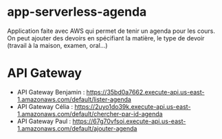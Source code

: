 # app-serverless-agenda
Application faite avec AWS qui permet de tenir un agenda pour les cours. On peut ajouter des devoirs en spécifiant la matière, le type de devoir (travail à la maison, examen, oral...)

# API Gateway

* API Gateway Benjamin : https://35bd0a7662.execute-api.us-east-1.amazonaws.com/default/lister-agenda
* API Gateway Célia : https://2uyo1do39k.execute-api.us-east-1.amazonaws.com/default/chercher-par-id-agenda
* API Gateway Paul : https://67g70vfsoi.execute-api.us-east-1.amazonaws.com/default/ajouter-agenda
